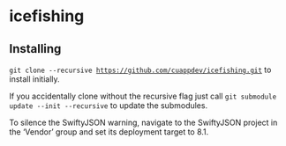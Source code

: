# icefishing

## Installing
<code>git clone --recursive https://github.com/cuappdev/icefishing.git</code> to install initially.

If you accidentally clone without the recursive flag just call <code>git submodule update --init --recursive</code> to update the submodules.

To silence the SwiftyJSON warning, navigate to the SwiftyJSON project in the ‘Vendor’ group and set its deployment target to 8.1.